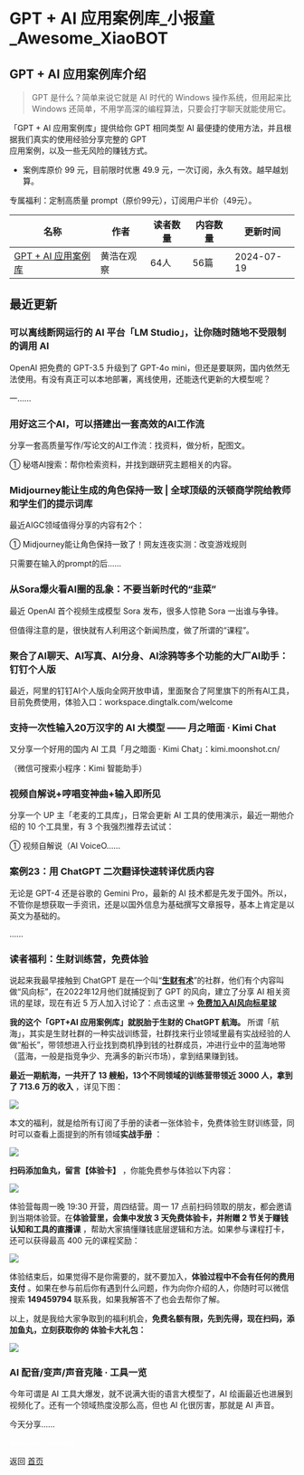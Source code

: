 # GPT + AI 应用案例库_小报童_Awesome_XiaoBOT

## GPT + AI 应用案例库介绍
> GPT 是什么？简单来说它就是 AI 时代的 Windows 操作系统，但用起来比 Windows 还简单，不用学高深的编程算法，只要会打字聊天就能使用它。    
    
「GPT + AI 应用案例库」提供给你 GPT 相同类型 AI 最便捷的使用方法，并且根据我们真实的使用经验分享完整的 GPT  
应用案例，以及一些无风险的赚钱方式。    
    
* 案例库原价 99 元，目前限时优惠 49.9 元，一次订阅，永久有效。越早越划算。    
    
专属福利：定制高质量 prompt（原价99元），订阅用户半价（49元）。  
  


|名称|作者|读者数量|内容数量|更新时间|
|---|---|---|---|---|
|[GPT + AI 应用案例库](https://xiaobot.net/p/ChatGPTcase?refer=0b133df9-27dc-423b-8101-639049001c13)|黄浩在观察|64人|56篇|2024-07-19|

## 最近更新
### 可以离线断网运行的 AI 平台「LM Studio」，让你随时随地不受限制的调用 AI

OpenAI 把免费的 GPT-3.5 升级到了 GPT-4o
mini，但还是要联网，国内依然无法使用。有没有真正可以本地部署，离线使用，还能迭代更新的大模型呢？

一......

### 用好这三个AI，可以搭建出一套高效的AI工作流

分享一套高质量写作/写论文的AI工作流：找资料，做分析，配图文。



① 秘塔AI搜索：帮你检索资料，并找到跟研究主题相关的内容。



### Midjourney能让生成的角色保持一致 | 全球顶级的沃顿商学院给教师和学生们的提示词库

最近AIGC领域值得分享的内容有2个：

① Midjourney能让角色保持一致了！网友连夜实测：改变游戏规则

只需要在输入的prompt的后......

### 从Sora爆火看AI圈的乱象：不要当新时代的“韭菜”

最近 OpenAI 首个视频生成模型 Sora 发布，很多人惊艳 Sora 一出谁与争锋。

但值得注意的是，很快就有人利用这个新闻热度，做了所谓的“课程”。

### 聚合了AI聊天、AI写真、AI分身、AI涂鸦等多个功能的大厂AI助手：钉钉个人版

最近，阿里的钉钉AI个人版向全网开放申请，里面聚合了阿里旗下的所有AI工具，目前免费使用，体验入口：workspace.dingtalk.com/welcome

### 支持一次性输入20万汉字的 AI 大模型 —— 月之暗面 · Kimi Chat

又分享一个好用的国内 AI 工具「月之暗面 · Kimi Chat」：kimi.moonshot.cn/

（微信可搜索小程序：Kimi 智能助手）

### 视频自解说+哼唱变神曲+输入即所见

分享一个 UP 主「老麦的工具库」，日常会更新 AI 工具的使用演示，最近一期他介绍的 10 个工具里，有 3 个我强烈推荐去试试：

① 视频自解说（AI VoiceO......

### 案例23：用 ChatGPT 二次翻译快速转译优质内容

无论是 GPT-4 还是谷歌的 Gemini Pro，最新的 AI
技术都是先发于国外。所以，不管你是想获取一手资讯，还是以国外信息为基础撰写文章报导，基本上肯定是以英文为基础的。

......

### 读者福利：生财训练营，免费体验

说起来我最早接触到 ChatGPT
是在一个叫“[**生财有术**](https://mp.weixin.qq.com/s/7J5ltA6q4P8hLbeUU1Hlyw)”的社群，他们有个内容叫做“风向标”，在2022年12月他们就捕捉到了
GPT 的风向，建立了分享 AI 相关资讯的星球，现在有近 5 万人加入讨论了：点击这里 →
[**免费加入AI风向标星球**](https://t.zsxq.com/14S0Lfr7s)

**我的这个「GPT+AI 应用案例库」就脱胎于生财的 ChatGPT 航海。**
所谓「航海」，其实是生财社群的一种实战训练营，社群找来行业领域里最有实战经验的人做“船长”，带领想进入行业找到商机挣到钱的社群成员，冲进行业中的蓝海地带（蓝海，一般是指竞争少、充满多的新兴市场），拿到结果赚到钱。

**最近一期航海，一共开了 13 艘船，13个不同领域的训练营带领近 3000 人，拿到了 713.6 万的收入** ，详见下图：

![](https://static.xiaobot.net/file/2023-12-05/44541/5eb289ba8bcdc334f254eebd7f279969.jpeg)

本文的福利，就是给所有订阅了手册的读者一张体验卡，免费体验生财训练营，同时可以查看上面提到的所有领域**实战手册** ：

![](https://static.xiaobot.net/file/2023-12-27/44541/7f538daed11c907744a9bffd153e7a35.jpeg)

**扫码添加鱼丸，留言【体验卡】** ，你能免费参与体验以下内容：

![](https://static.xiaobot.net/file/2023-12-05/44541/c6e75724af15268aebb1dd7c19984976.jpeg)

体验营每周一晚 19:30 开营，周四结营。周一 17 点前扫码领取的朋友，都会邀请到当期体验营。在**体验营里，会集中发放 3 天免费体验卡，并附赠 2
节关于赚钱认知和工具的直播课** ，帮助大家搞懂赚钱底层逻辑和方法。如果参与课程打卡，还可以获得最高 400 元的课程奖励：

![](https://static.xiaobot.net/file/2023-12-20/44541/07a09868e5acbfe4953889332d2efacd.png)

体验结束后，如果觉得不是你需要的，就不要加入，**体验过程中不会有任何的费用支付** 。如果在参与前后你有遇到什么问题，作为向你介绍的人，你随时可以微信搜索
**149459794** 联系我，如果我解答不了也会去帮你了解。

以上，就是我给大家争取到的福利机会，**免费名额有限，先到先得，现在扫码，添加鱼丸，立刻获取你的 体验卡大礼包：**

![](https://static.xiaobot.net/file/2024-04-14/44541/170d3797c1a42f14535c7405fb09bcbc.jpeg)

### AI 配音/变声/声音克隆 · 工具一览

今年可谓是 AI 工具大爆发，就不说满大街的语言大模型了，AI 绘画最近也进展到视频化了。还有一个领域热度没那么高，但也 AI 化很厉害，那就是 AI
声音。

今天分享......


<a href="https://github.com/Reno9527/awesome-xiaobot" style="color: white; text-decoration: none;">awesome-xiaobot</a>

返回 [首页](../README.md)
